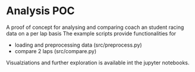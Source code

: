 # Analysis POC

A proof of concept for analysing and comparing coach an student racing data on a per lap basis
The example scripts provide functionalities for 

* loading and preprocessing data  (src/preprocess.py)
* compare 2 laps (src/compare.py)

Visualziations and further exploration is available int the jupyter notebooks.


